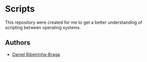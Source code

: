 # Scripts

This repository were created for me to get a better understanding of scripting between operating systems.

## Authors

- [Daniel Ribeirinha-Braga](https://github.com/DBragz)

